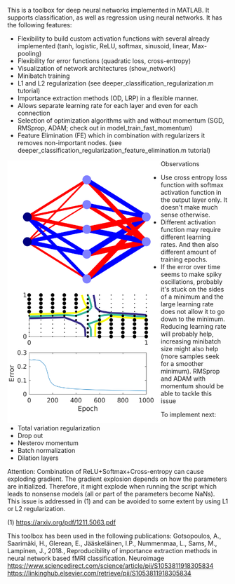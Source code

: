This is a toolbox for deep neural networks implemented in MATLAB. It supports classification, as well as regression using neural networks. It has the following features:

- Flexibility to build custom activation functions with several already implemented (tanh, logistic, ReLU, softmax, sinusoid, linear, Max-pooling)
- Flexibility for error functions (quadratic loss, cross-entropy)
- Visualization of network architectures (show_network)
- Minibatch training
- L1 and L2 regularization (see deeper_classification_regularization.m tutorial)
- Importance extraction methods (OD, LRP) in a flexible manner.
- Allows separate learning rate for each layer and even for each connection
- Selection of optimization algorithms with and without momentum (SGD, RMSprop, ADAM; check out in model_train_fast_momentum)
- Feature Elimination (FE) which in combination with regularizers it removes non-important nodes. (see deeper_classification_regularization_feature_elimination.m tutorial)

<img src="./images/example_image.png" align="left" height="600" width="350" ></a>

Observations

- Use cross entropy loss function with softmax activation function in the output layer only. It doesn't make much sense otherwise.
- Different activation function may require different learning rates. And then also different amount of training epochs.
- If the error over time seems to make spiky oscillations, probably it's stuck on the sides of a minimum and the large learning rate does not allow it to go down to the minimum. Reducing learning rate will probably help, increasing minibatch size might also help (more samples seek for a smoother minimum). RMSprop and ADAM with momentum should be able to tackle this issue

To implement next:
- Total variation regularization
- Drop out
- Nesterov momentum
- Batch normalization
- Dilation layers

Attention: Combination of ReLU+Softmax+Cross-entropy can cause exploding gradient. The gradient explosion depends on how the parameters are initialized. Therefore, it might explode when running the script which leads to nonsense models (all or part of the parameters become NaNs). This issue is addressed in (1) and can be avoided to some extent by using L1 or L2 regularization.


(1) https://arxiv.org/pdf/1211.5063.pdf


This toolbox has been used in the following publications:
Gotsopoulos, A., Saarimäki, H., Glerean, E., Jääskeläinen, I.P., Nummenmaa, L., Sams, M., Lampinen, J., 2018., Reproducibility of importance extraction methods in neural network based fMRI classification. Neuroimage
https://www.sciencedirect.com/science/article/pii/S1053811918305834 
https://linkinghub.elsevier.com/retrieve/pii/S1053811918305834

